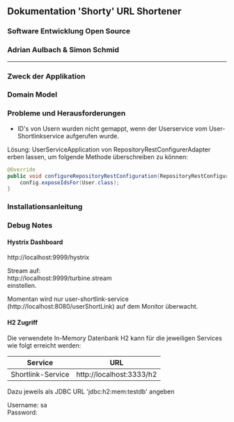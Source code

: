 ## Dokumentation 'Shorty' URL Shortener
### Software Entwicklung Open Source
### Adrian Aulbach & Simon Schmid
---

### Zweck der Applikation

### Domain Model

### Probleme und Herausforderungen

- ID's von Usern wurden nicht gemappt, wenn der Userservice vom User-Shortlinkservice aufgerufen wurde.  

Lösung: 
UserServiceApplication von RepositoryRestConfigurerAdapter erben lassen, um folgende Methode überschreiben zu können:

```java
@Override
public void configureRepositoryRestConfiguration(RepositoryRestConfiguration config) {
	config.exposeIdsFor(User.class);
}
```

### Installationsanleitung

### Debug Notes

#### Hystrix Dashboard
http://localhost:9999/hystrix

Stream auf:  
http://localhost:9999/turbine.stream  
einstellen.  

Momentan wird nur user-shortlink-service (http://localhost:8080/userShortLink) auf dem Monitor überwacht.

#### H2 Zugriff
Die verwendete In-Memory Datenbank H2 kann für die jeweiligen Services wie folgt erreicht werden:

| Service               | URL                       |
| ----------------------|---------------------------| 
| Shortlink-Service     | http://localhost:3333/h2  |


Dazu jeweils als JDBC URL 'jdbc:h2:mem:testdb' angeben  

Username: sa   
Password:


